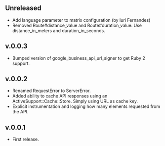 ## Unreleased
* Add language parameter to matrix configuration (by Iuri Fernandes)
* Removed Route#distance_value and Route#duration_value. Use distance_in_meters and duration_in_seconds.


## v.0.0.3
* Bumped version of google_business_api_url_signer to get Ruby 2 support.

## v.0.0.2

* Renamed RequestError to ServerError.
* Added ability to cache API responses using an ActiveSupport::Cache::Store. Simply using URL as cache key.
* Explicit instrumentation and logging how many elements requested from the API.


## v.0.0.1

* First release.
